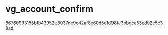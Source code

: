 vg_account_confirm
==================
86760993155b1b43952e8037de9e42af8e60d5e1d98fe3bbdca53ed92e5c38ad
